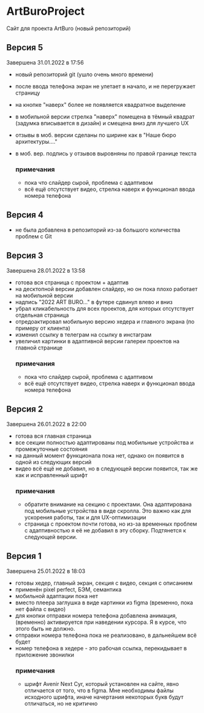 # ArtBuroProject
Сайт для проекта ArtBuro (новый репозиторий)
## Версия 5
Завершена 31.01.2022 в 17:56
- новый репозиторий git (ушло очень много времени)
- после ввода телефона экран не улетает в начало, и не перегружает страницу
- на кнопке "наверх" более не появляется квадратное выделение
- в мобильной версии стрелка "наверх" помещена в тёмный квадрат (задумка вписывается в дизайн) и смещена вниз для лучшего UX
- отзывы в моб. версии сделаны по ширине как в "Наше бюро архитектуры...."
- в моб. вер. подпись у отзывов выровняны по правой границе текста

  ### примечания
  - пока что слайдер сырой, проблема с адаптивом
  - всё ещё отсутствует видео, стрелка наверх и функционал ввода номера телефона
## Версия 4
- не была добавлена в репозиторий из-за большого количества проблем с Git
## Версия 3
Завершена 28.01.2022 в 13:58
- готова вся страница c проектом + адаптив
- на десктопной версии добавлен слайдер, но он пока плохо работает на мобильной версии
- надпись "2022 ART BURO..." в футере сдвинул влево и вниз
- убрал кликабельность для всех проектов, для которых отсутствует отдельная страница
- отредоактировал мобильную версию хедера и главного экрана (по примеру от клиента)
- изменил ссылку в телеграм на ссылку в инстаграм
- увеличил картинки в адаптивной версии галереи проектов на главной странице
  ### примечания
  - пока что слайдер сырой, проблема с адаптивом
  - всё ещё отсутствует видео, стрелка наверх и функционал ввода номера телефона
## Версия 2
Завершена 26.01.2022 в 22:00
- готова вся главная страница
- все секции полностью адаптированы под мобильные устройства и промежуточные состояния
- на данный момент функционала пока нет, однако он появится в одной из следующих версий
- видео всё ещё не добавил, но в следующей версии появится, так же как и исправленный шрифт
  ### примечания
  - обратите внимание на секцию с проектами. Она адаптирована под мобильные устройства в виде скролла. Это важно как для ускорения работы, так и для UX-оптимизации
  - страница с проектом почти готова, но из-за временных проблем с адаптивностью я её не добавил в эту сборку. Подтянется к следующей версии.

## Версия 1
Завершена 25.01.2022 в 18:03
- готовы хедер, главный экран, секция с видео, секция с описанием
- применён pixel perfect, БЭМ, семантика
- мобильной адаптации пока нет
- вместо плеера заглушка в виде картинки из figma (временно, пока нет файла с видео)
- для кнопки отправки номера телефона добавлена анимация, (временно) активируется при наведении курсора. Я в курсе, что этого быть не должно.
- отправки номера телефона пока не реализовано, в дальнейшем всё будет
- номер телефона в хедере - это рабочая ссылка, перекидывает в приложение звонилки
  ### примечания
  - шрифт Avenir Next Cyr, который установлен на сайте, явно отличается от того, что в figmа. Мне необходимы файлы исходного шрифта, иначе начертания некоторых букв будут
    отличаться, но не критично
